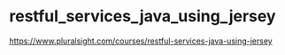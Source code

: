 # restful_services_java_using_jersey

https://www.pluralsight.com/courses/restful-services-java-using-jersey
